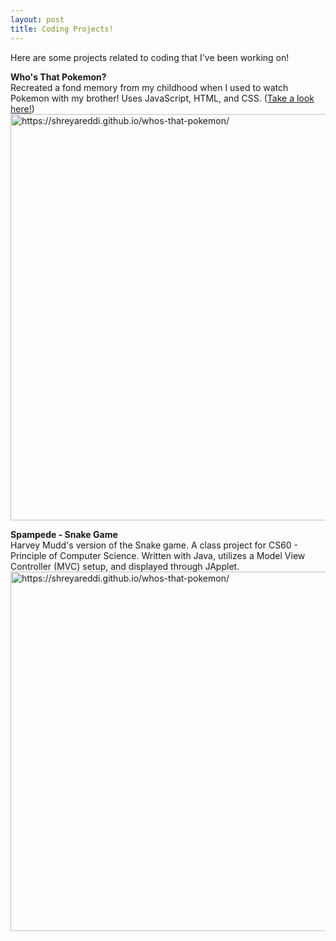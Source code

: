 ```yaml
---
layout: post
title: Coding Projects!
---
```


Here are some projects related to coding that I've been working on!

**Who's That Pokemon?**  
Recreated a fond memory from my childhood when I used to watch Pokemon with my brother!
Uses JavaScript, HTML, and CSS. (<a href="https://shreyareddi.github.io/whos-that-pokemon/">Take a look here!</a>)  
<img src="https://github.com/shreyareddi/shreyareddi.github.io/blob/master/images/previewpokemon.png?raw=true" alt="https://shreyareddi.github.io/whos-that-pokemon/" style="width:625px;height: 650px;">

**Spampede - Snake Game**  
Harvey Mudd's version of the Snake game. A class project for CS60 - Principle of Computer Science.
Written with Java, utilizes a Model View Controller (MVC) setup, and displayed through JApplet.
<img src="https://raw.githubusercontent.com/shreyareddi/shreyareddi.github.io/0452b235a1de9e91f393a283b844185f7b5c94b0/images/spampede_example.png" alt="https://shreyareddi.github.io/whos-that-pokemon/" style="width:625px;height: 575px;">